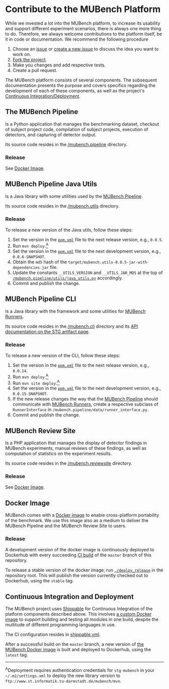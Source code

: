 # Contribute to the MUBench Platform

While we invested a lot into the MUBench platform, to increase its usability and support different experiment scenarios, there is always one more thing to do.
Therefore, we always welcome contributions to the platform itself, be it in code or documentation.
We recommend the following procedure

1. Choose an [issue](https://github.com/stg-tud/MUBench/issues) or [create a new issue](https://github.com/stg-tud/MUBench/issues/new) to discuss the idea you want to work on.
2. [Fork the project](https://github.com/stg-tud/MUBench/fork).
3. Make you changes and add respective tests.
4. Create a pull request.

The MUBench platform consists of several components.
The subsequent documentation presents the purpose and covers specifics regarding the development of each of these components, as well as the project's [Continuous Integration/Deployment](#continuous-integration-and-deployment).


## The MUBench Pipeline

Is a Python application that manages the benchmarking dataset, checkout of subject project code, compilation of subject projects, execution of detectors, and capturing of detector output.

Its source code resides in the [/mubench.pipeline](mubench.pipeline) directory.

### Release

See [Docker Image](#docker-image).


## MUBench Pipeline Java Utils
  
Is a Java library with some utilities used by the [MUBench Pipeline](#the-mubench-pipeline).

Its source code resides in the [/mubench.utils](mubench.utils) directory.

### Release

To release a new version of the Java utils, follow these steps:

1. Set the version in the [`pom.xml`](mubench.utils/pom.xml) file to the next release version, e.g., `0.0.5`.
2. Run `mvn deploy`.[<sup>A</sup>](#auth)
3. Set the version in the [`pom.xml`](mubench.utils/pom.xml) file to the next development version, e.g., `0.0.6-SNAPSHOT`.
4. Obtain the `md5` hash of the `target/mubench.utils-0.0.5-jar-with-dependencies.jar` file.
5. Update the constants `__UTILS_VERSION` and `__UTILS_JAR_MD5` at the top of [`/mubench.pipeline/utils/java_utils.py`](mubench.pipeline/utils/java_utils.py) accordingly.
4. Commit and publish the change.


## MUBench Pipeline CLI

Is a Java library with the framework and some utilities for [MUBench Runners](mubench.cli/#implement-a-mubench-runner).

Its source code resides in the [/mubench.cli](mubench.cli) directory and its [API documentation on the STG artifact page](http://www.st.informatik.tu-darmstadt.de/artifacts/mubench/cli/).

### Release

To release a new version of the CLI, follow these steps:

1. Set the version in the [`pom.xml`](mubench.cli/pom.xml) file to the next release version, e.g., `0.0.14`.
2. Run `mvn deploy`.[<sup>A</sup>](#auth)
3. Run `mvn site deploy`.[<sup>A</sup>](#auth)
4. Set the version in the [`pom.xml`](mubench.cli/pom.xml) file to the next development version, e.g., `0.0.15-SNAPSHOT`.
5. If the new release changes the way that the [MUBench Pipeline](#the-mubench-pipeline) should communicate with [MUBench Runners](mubench.cli/#implement-a-mubench-runner), create a respective subclass of `RunnerInterface` in `/mubench.pipeline/data/runner_interface.py`.
6. Commit and publish the change.


## MUBench Review Site

Is a PHP application that manages the display of detector findings in MUBench experiments, manual reviews of these findings, as well as computation of statistics on the experiment results.

Its source code resides in the [/mubench.reviewsite](mubench.reviewsite) directory.

### Release

See [Docker Image](#docker-image).


## Docker Image

MUBench comes with a [Docker image](docker/Dockerfile) to enable cross-platform portability of the benchmark.
We use this image also as a medium to deliver the MUBench Pipeline and the MUBench Review Site to users.

### Release

A development version of the docker image is continuously deployed to Dockerhub with every succeeding [CI build](#continuous-integration-and-deployment) of the `master` branch of this repository.

To release a stable version of the docker image, run [`./deploy_release`](deploy_release) in the repository root.
This will publish the version currently checked out to Dockerhub, using the `stable` tag.


## Continuous Integration and Deployment

The MUBench project uses [Shippable](https://app.shippable.com/) for Continuous Integration of the platform components described above.
This involves [a custom Docker image](docker/Dockerfile_ci) to support building and testing all modules in one build, despite the multitude of different programming languages in use.

The CI configuration resides in [shippable.yml](shippable.yml).

After a successful build on the `master` branch, a new version of [the MUBench Docker image](#docker-image) is built and deployed to Dockerhub, using the `latest` tag.

---

<a name="auth"><sup>A</sup></a>Deployment requires authentication credentials for `stg-mubench` in your `~/.m2/settings.xml` to deploy the new library version to `ftp://www.st.informatik.tu-darmstadt.de/mubench/mvn`.
